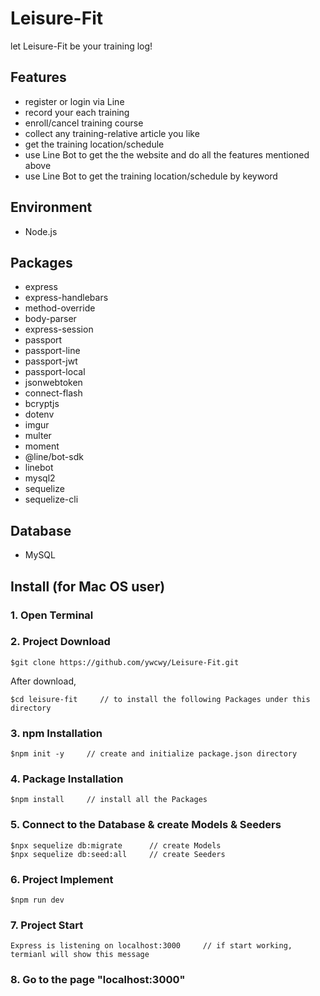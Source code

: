 # Leisure-Fit
let Leisure-Fit be your training log!


## Features
* register or login via Line
* record your each training
* enroll/cancel training course 
* collect any training-relative article you like 
* get the training location/schedule
* use Line Bot to get the the website and do all the features mentioned above
* use Line Bot to get the training location/schedule by keyword 

## Environment
* Node.js

## Packages
* express
* express-handlebars
* method-override
* body-parser
* express-session
* passport
* passport-line
* passport-jwt
* passport-local
* jsonwebtoken
* connect-flash
* bcryptjs
* dotenv
* imgur
* multer
* moment
* @line/bot-sdk
* linebot
* mysql2
* sequelize
* sequelize-cli

## Database
* MySQL 

## Install (for Mac OS user)
### 1. Open Terminal

### 2. Project Download
```
$git clone https://github.com/ywcwy/Leisure-Fit.git
```
After download, 
```
$cd leisure-fit     // to install the following Packages under this directory
```
### 3. npm Installation
```
$npm init -y     // create and initialize package.json directory
```
### 4. Package Installation
```
$npm install     // install all the Packages
```
### 5. Connect to the Database & create Models & Seeders
```
$npx sequelize db:migrate      // create Models
$npx sequelize db:seed:all     // create Seeders
```

### 6. Project Implement
```
$npm run dev   
```
### 7. Project Start 
```
Express is listening on localhost:3000     // if start working, termianl will show this message
```
### 8. Go to the page "localhost:3000"
